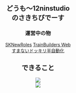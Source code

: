 <div align="center">
  <h2>どうも〜12ninstudio<br>のさきちびでーす</h2>
  <h3>運営中の物</h3>
  <a href="https://github.com/sakitibi/Minecraft-Werewolf_Quest-Mods-SKNewRoles">SKNewRoles</a>
  <a href="https://github.com/sakitibi/TrainBuildersWeb">TrainBuilders Web</a>
  <br>
  <a href="https://github.com/sakitibi/auto-sumanai-dokkiri">すまないドッキリ半自動化</a>
</div>
<div align="center">
  <h2>できること</h2>
    <a href="https://skillicons.dev">
      <img src="https://skillicons.dev/icons?i=html,css,js,cs,cpp">
      <br>
      <img src="https://skillicons.dev/icons?i=vscode,visualstudio,dotnet,unity">
    </a>
</div>

